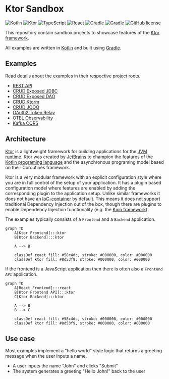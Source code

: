 # Ktor Sandbox

[![Kotlin](https://img.shields.io/badge/kotlin-2.0.20-8d53f9.svg?logo=kotlin&logoColor=8d53f9)](http://kotlinlang.org)
[![Ktor](https://img.shields.io/badge/ktor-2.3.12-8d53f9.svg?logo=ktor&logoColor=8d53f9)](https://ktor.io)
[![TypeScript](https://img.shields.io/badge/typescript-5.2.2-3178c6.svg?logo=typescript&logoColor=3178c6)](https://www.typescriptlang.org)
[![React](https://img.shields.io/badge/react-18.3.1-58c4dc.svg?logo=react&logoColor=58c4dc)](https://react.dev)
[![Gradle](https://img.shields.io/badge/gradle-stable-209bc4.svg?logo=gradle&logoColor=209bc4)](https://gradle.org)
[![Gradle](https://img.shields.io/badge/node.js-stable-417e38.svg?logo=nodedotjs&logoColor=417e38)](https://nodejs.org)
[![GitHub license](https://img.shields.io/badge/license-Apache_2.0-e97726.svg)](https://www.apache.org/licenses/LICENSE-2.0)

This repository contain sandbox projects to showcase features of the [Ktor framework](https://ktor.io).

All examples are written in [Kotlin](https://kotlinlang.org) and built using [Gradle](https://gradle.org).

## Examples
Read details about the examples in their respective project roots.

* [REST API](./ktor-rest-api)
* [CRUD Exposed JDBC](./ktor-crud-exposed-jdbc)
* [CRUD Exposed DAO](./ktor-crud-exposed-dao)
* [CRUD Ktorm](./ktor-crud-ktorm)
* [CRUD JOOQ](./ktor-crud-jooq)
* [OAuth2 Token Relay](./ktor-oauth2-token-relay)
* [OTEL Observability](./ktor-otel-observability)
* [Kafka CQRS](./ktor-kafka-cqrs)

## Architecture
[Ktor](https://ktor.io) is a lightweight framework for building applications for the
[JVM runtime](https://en.wikipedia.org/wiki/Java_virtual_machine). Ktor was created by
[JetBrains](https://www.jetbrains.com) to champion the features of the
[Kotlin programing language](https://kotlinlang.org) and the asynchronous programing model based on their
Coroutines framework.

Ktor is a very modular framework with an explicit configuration style where you are in full control of the
setup of your application. It has a plugin based configuration model where features are enabled by adding the
corresponding plugin to the application setup. Unlike similar frameworks it does not have an
[IoC-container](https://martinfowler.com/articles/injection.html) by default. This means it does not support
traditional Dependency Injection out of the box, though there are plugins to enable Dependency Injection
functionality (e.g. the [Kion framework](https://insert-koin.io)).

The examples typically consists of a `Frontend` and a `Backend` application.

```mermaid
graph TD
    A[Ktor Frontend]:::ktor
    B[Ktor Backend]:::ktor

    A --> B
    
    classDef react fill: #58c4dc, stroke: #000000, color: #000000
    classDef ktor fill: #8d53f9, stroke: #000000, color: #000000
```

If the frontend is a JavaScript application then there is often also a `Frontend API` application.

```mermaid
graph TD
    A[React Frontend]:::react
    B[Ktor Frontend API]:::ktor
    C[Ktor Backend]:::ktor
    
    A --> B
    B --> C
    
    classDef react fill: #58c4dc, stroke: #000000, color: #000000
    classDef ktor fill: #8d53f9, stroke: #000000, color: #000000
```

## Use case
Most examples implement a "hello world" style logic that returns a greeting message when the user inputs a name.

* A user inputs the name "John" and clicks "Submit"
* The system generates a greeting "Hello John!" back to the user
